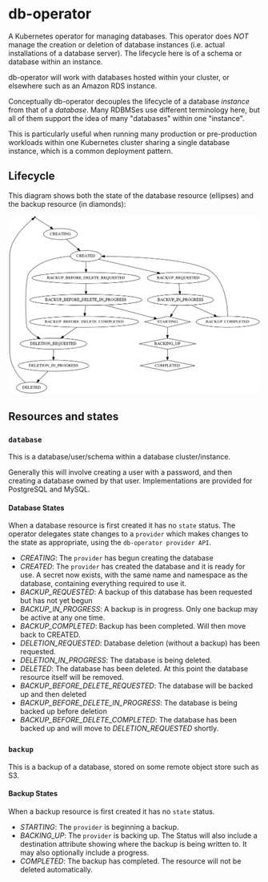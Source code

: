 # db-operator

A Kubernetes operator for managing databases. This operator does *NOT* manage the creation or deletion of database instances (i.e. actual installations of a database server). The lifecycle here is of a schema or database within an instance.

db-operator will work with databases hosted within your cluster, or elsewhere such as an Amazon RDS instance.

Conceptually db-operator decouples the lifecycle of a database *instance* from that of a *database*.  Many RDBMSes use different terminology here, but all of them support the idea of many "databases" within one "instance".

This is particularly useful when running many production or pre-production workloads within one Kubernetes cluster sharing a single database instance, which is a common deployment pattern.

## Lifecycle

This diagram shows both the state of the database resource (ellipses) and the backup resource (in diamonds):

![State diagram](doc/state.png)

## Resources and states 

### `database`

This is a database/user/schema within a database cluster/instance.

Generally this will involve creating a user with a password, and then creating a
database owned by that user.  Implementations are provided for PostgreSQL and MySQL.

#### Database States

When a database resource is first created it has no `state` status. The operator delegates state changes to a `provider` which makes changes to the state as appropriate, using the `db-operator provider API`.

- *CREATING*: The `provider` has begun creating the database
- *CREATED*: The `provider` has created the database and it is ready for use. A secret now exists, with the same name and namespace as the database, containing everything required to use it.
- *BACKUP_REQUESTED*: A backup of this database has been requested but has not yet begun
- *BACKUP_IN_PROGRESS*: A backup is in progress. Only one backup may be active at any one time.
- *BACKUP_COMPLETED*: Backup has been completed. Will then move back to CREATED.
- *DELETION_REQUESTED*: Database deletion (without a backup) has been requested.
- *DELETION_IN_PROGRESS*: The database is being deleted.
- *DELETED*: The database has been deleted. At this point the database resource itself will be removed.
- *BACKUP_BEFORE_DELETE_REQUESTED*: The database will be backed up and then deleted
- *BACKUP_BEFORE_DELETE_IN_PROGRESS*: The database is being backed up before deletion
- *BACKUP_BEFORE_DELETE_COMPLETED*: The database has been backed up and will move to *DELETION_REQUESTED* shortly.

### `backup`

This is a backup of a database, stored on some remote object store such as S3.

#### Backup States

When a backup resource is first created it has no `state` status.

- *STARTING*: The `provider` is beginning a backup.
- *BACKING_UP*: The `provider` is backing up. The Status will also include a destination attribute showing where the backup is being written to. It may also optionally include a progress.
- *COMPLETED*: The backup has completed.  The resource will not be deleted automatically.
